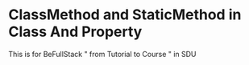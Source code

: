 # ClassMethod and StaticMethod in Class And Property
This is for BeFullStack " from Tutorial to Course "  in SDU

